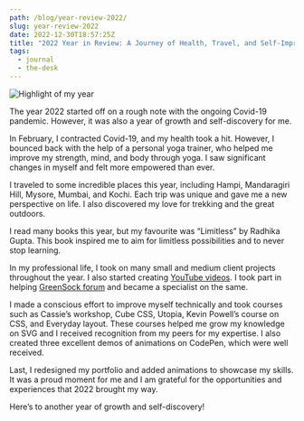```yaml
---
path: /blog/year-review-2022/
slug: year-review-2022
date: 2022-12-30T18:57:25Z
title: "2022 Year in Review: A Journey of Health, Travel, and Self-Improvement"
tags:
  - journal
  - the-desk
---
```


![Highlight of my year](/assets/2022-year.jpg "Collage of my best images of this year")

The year 2022 started off on a rough note with the ongoing Covid-19 pandemic. However, it was also a year of growth and self-discovery for me.

In February, I contracted Covid-19, and my health took a hit. However, I bounced back with the help of a personal yoga trainer, who helped me improve my strength, mind, and body through yoga. I saw significant changes in myself and felt more empowered than ever.

I traveled to some incredible places this year, including Hampi, Mandaragiri Hill, Mysore, Mumbai, and Kochi. Each trip was unique and gave me a new perspective on life. I also discovered my love for trekking and the great outdoors.

I read many books this year, but my favourite was “Limitless” by Radhika Gupta. This book inspired me to aim for limitless possibilities and to never stop learning.

In my professional life, I took on many small and medium client projects throughout the year. I also started creating [YouTube videos](https://www.youtube.com/channel/UCxRanO7-LqDATuNl1xRN1wg). I took part in helping [GreenSock forum](https://greensock.com/profile/75713-trapti/) and became a specialist on the same.

I made a conscious effort to improve myself technically and took courses such as Cassie’s workshop, Cube CSS, Utopia, Kevin Powell’s course on CSS, and Everyday layout. These courses helped me grow my knowledge on SVG and I received recognition from my peers for my expertise. I also created three excellent demos of animations on CodePen, which were well received.

Last, I redesigned my portfolio and added animations to showcase my skills. It was a proud moment for me and I am grateful for the opportunities and experiences that 2022 brought my way.

Here’s to another year of growth and self-discovery!
